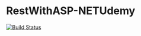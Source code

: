 # RestWithASP-NETUdemy

[![Build Status](https://app.travis-ci.com/allsanto/RestWithASPNETUdemy.svg?branch=master)](https://app.travis-ci.com/allsanto/RestWithASPNETUdemy)